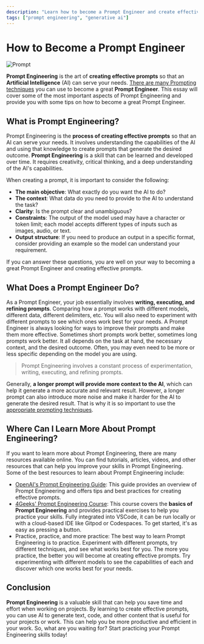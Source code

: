 ```yaml
---
description: "Learn how to become a Prompt Engineer and create effective prompts to leverage AI to your advantage. Let's get started! 🎉"
tags: ["prompt engineering", "generative ai"]
---
```


# How to Become a Prompt Engineer

![Prompt](https://raw.githubusercontent.com/breatheco-de/applied-ai-syllabus/main/assets/charlytoc_A_collage_of_various_data_types_like_text_images_and__25f517b0-5ec4-40ec-8433-454e9575b8e6.webp)

**Prompt Engineering** is the art of **creating effective prompts** so that an **Artificial Intelligence** (AI) can serve your needs. [There are many Prompting techniques](https://4geeks.com/es/lesson/que-es-prompt-engineering) you can use to become a great **Prompt Engineer**. This essay will cover some of the most important aspects of Prompt Engineering and provide you with some tips on how to become a great Prompt Engineer.

## What is Prompt Engineering?

Prompt Engineering is the **process of creating effective prompts** so that an AI can serve your needs. It involves understanding the capabilities of the AI and using that knowledge to create prompts that generate the desired outcome. **Prompt Engineering** is a skill that can be learned and developed over time. It requires creativity, critical thinking, and a deep understanding of the AI's capabilities.

When creating a prompt, it is important to consider the following:

- **The main objective**: What exactly do you want the AI to do?
- **The context**: What data do you need to provide to the AI to understand the task?
- **Clarity**: Is the prompt clear and unambiguous?
- **Constraints**: The output of the model used may have a character or token limit; each model accepts different types of inputs such as images, audio, or text.
- **Output structure**: If you need to produce an output in a specific format, consider providing an example so the model can understand your requirement.

If you can answer these questions, you are well on your way to becoming a great Prompt Engineer and creating effective prompts.

## What Does a Prompt Engineer Do?

As a Prompt Engineer, your job essentially involves **writing, executing, and refining prompts**. Comparing how a prompt works with different models, different data, different delimiters, etc. You will also need to experiment with different prompts to see which ones work best for your needs. A Prompt Engineer is always looking for ways to improve their prompts and make them more effective. Sometimes short prompts work better, sometimes long prompts work better. It all depends on the task at hand, the necessary context, and the desired outcome. Often, you may even need to be more or less specific depending on the model you are using.

> Prompt Engineering involves a constant process of experimentation, writing, executing, and refining prompts.

Generally, **a longer prompt will provide more context to the AI**, which can help it generate a more accurate and relevant result. However, a longer prompt can also introduce more noise and make it harder for the AI to generate the desired result. That is why it is so important to use the [appropriate prompting techniques](https://4geeks.com/es/lesson/que-es-prompt-engineering).

## Where Can I Learn More About Prompt Engineering?

If you want to learn more about Prompt Engineering, there are many resources available online. You can find tutorials, articles, videos, and other resources that can help you improve your skills in Prompt Engineering. Some of the best resources to learn about Prompt Engineering include:

- [OpenAI's Prompt Engineering Guide](https://platform.openai.com/docs/guides/prompt-engineering): This guide provides an overview of Prompt Engineering and offers tips and best practices for creating effective prompts.
- [4Geeks' Prompt Engineering Course](https://4geeks.com/es/interactive-exercise/curso-de-prompt-engineering): This course covers the **basics of Prompt Engineering** and provides practical exercises to help you practice your skills. Fully integrated into VSCode, it can be run locally or with a cloud-based IDE like Gitpod or Codespaces. To get started, it's as easy as pressing a button.
- Practice, practice, and more practice: The best way to learn Prompt Engineering is to practice. Experiment with different prompts, try different techniques, and see what works best for you. The more you practice, the better you will become at creating effective prompts. Try experimenting with different models to see the capabilities of each and discover which one works best for your needs.

## Conclusion

**Prompt Engineering** is a valuable skill that can help you save time and effort when working on projects. By learning to create effective prompts, you can use AI to generate text, code, and other content that is useful for your projects or work. This can help you be more productive and efficient in your work. So, what are you waiting for? Start practicing your Prompt Engineering skills today!